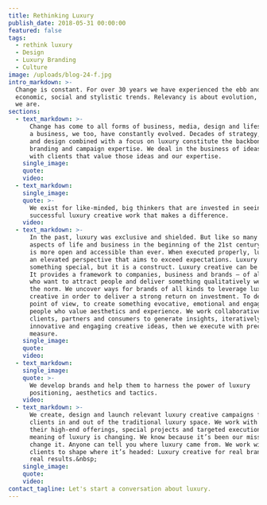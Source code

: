 ```yaml
---
title: Rethinking Luxury
publish_date: 2018-05-31 00:00:00
featured: false
tags:
  - rethink luxury
  - Design
  - Luxury Branding
  - Culture
image: /uploads/blog-24-f.jpg
intro_markdown: >-
  Change is constant. For over 30 years we have experienced the ebb and flow of
  economic, social and stylistic trends. Relevancy is about evolution, so here
  we are.​
sections:
  - text_markdown: >-
      Change has come to all forms of business, media, design and lifestyle. As
      a business, we too, have constantly evolved. Decades of strategy, creative
      and design combined with a focus on luxury constitute the backbone of our
      branding and campaign expertise. We deal in the business of ideas. We work
      with clients that value those ideas and our expertise.​
    single_image:
    quote:
    video:
  - text_markdown:
    single_image:
    quote: >-
      We exist for like-minded, big thinkers that are invested in seeing
      successful luxury creative work that makes a difference.
    video:
  - text_markdown: >-
      In the past, luxury was exclusive and shielded. But like so many other
      aspects of life and business in the beginning of the 21st century, luxury
      is more open and accessible than ever. When executed properly, luxury is
      an elevated perspective that aims to exceed expectations. Luxury means
      something special, but it is a construct. Luxury creative can be a tool.
      It provides a framework to companies, business and brands – of all kinds –
      who want to attract people and deliver something qualitatively well beyond
      the norm. We uncover ways for brands of all kinds to leverage luxury
      creative in order to deliver a strong return on investment. To develop a
      point of view, to create something evocative, emotional and engaging for
      people who value aesthetics and experience. We work collaboratively with
      clients, partners and consumers to generate insights, iteratively build
      innovative and engaging creative ideas, then we execute with precision and
      measure.​
    single_image:
    quote:
    video:
  - text_markdown:
    single_image:
    quote: >-
      We develop brands and help them to harness the power of luxury
      positioning, aesthetics and tactics.
    video:
  - text_markdown: >-
      We create, design and launch relevant luxury creative campaigns for
      clients in and out of the traditional luxury space. We work with brands on
      their high-end offerings, special projects and targeted executions. The
      meaning of luxury is changing. We know because it’s been our mission to
      change it. Anyone can tell you where luxury came from. We work with
      clients to shape where it’s headed: Luxury creative for real brands, with
      real results.&nbsp;
    single_image:
    quote:
    video:
contact_tagline: Let's start a conversation about luxury.
---
```


